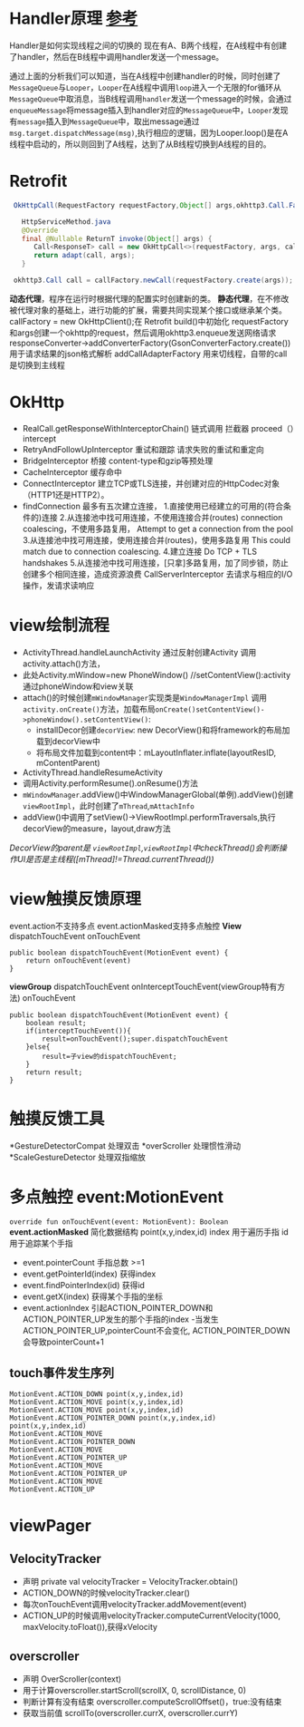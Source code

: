 # Handler原理 [参考](https://blog.csdn.net/AdobeSolo/article/details/75195394?utm_medium=distribute.wap_relevant.none-task-blog-BlogCommendFromMachineLearnPai2-2.nonecase&depth_1-utm_source=distribute.wap_relevant.none-task-blog-BlogCommendFromMachineLearnPai2-2.nonecase)
Handler是如何实现线程之间的切换的
现在有A、B两个线程，在A线程中有创建了handler，然后在B线程中调用handler发送一个message。

通过上面的分析我们可以知道，当在A线程中创建handler的时候，同时创建了`MessageQueue`与`Looper`，`Looper`在A线程中调用`loop`进入一个无限的for循环从`MessageQueue`中取消息，当B线程调用`handler`发送一个message的时候，会通过`enqueueMessage`将message插入到handler对应的`MessageQueue`中，`Looper`发现有`message`插入到`MessageQueue`中，取出message通过`msg.target.dispatchMessage(msg)`,执行相应的逻辑，因为Looper.loop()是在A线程中启动的，所以则回到了A线程，达到了从B线程切换到A线程的目的。
# Retrofit
```java
 OkHttpCall(RequestFactory requestFactory,Object[] args,okhttp3.Call.Factory callFactory,Converter<ResponseBody, T> responseConverter)

   HttpServiceMethod.java
   @Override
   final @Nullable ReturnT invoke(Object[] args) {
      Call<ResponseT> call = new OkHttpCall<>(requestFactory, args, callFactory, responseConverter);
      return adapt(call, args);
   }

 okhttp3.Call call = callFactory.newCall(requestFactory.create(args));
 ```
 **动态代理**，程序在运行时根据代理的配置实时创建新的类。
 **静态代理**，在不修改被代理对象的基础上，进行功能的扩展，需要共同实现某个接口或继承某个类。
 callFactory = new OkHttpClient();在 Retrofit build()中初始化
 requestFactory和args创建一个okhttp的request，然后调用okhttp3.enqueue发送网络请求
 responseConverter->addConverterFactory(GsonConverterFactory.create()) 用于请求结果的json格式解析
 addCallAdapterFactory 用来切线程，自带的call是切换到主线程
# OkHttp
* RealCall.getResponseWithInterceptorChain() 链式调用 拦截器
proceed（）intercept
* RetryAndFollowUpInterceptor 重试和跟踪 请求失败的重试和重定向
* BridgeInterceptor 桥接 content-type和gzip等预处理
* CacheInterceptor 缓存命中
* ConnectInterceptor 建立TCP或TLS连接，并创建对应的HttpCodec对象（HTTP1还是HTTP2）。
* findConnection 最多有五次建立连接，
 1.直接使用已经建立的可用的(符合条件的)连接
 2.从连接池中找可用连接，不使用连接合并(routes) connection coalescing，不使用多路复用， Attempt to get a connection from the pool
 3.从连接池中找可用连接，使用连接合并(routes)，使用多路复用 This could match due to connection coalescing.
 4.建立连接 Do TCP + TLS handshakes
 5.从连接池中找可用连接，[只拿]多路复用，加了同步锁，防止创建多个相同连接，造成资源浪费
CallServerInterceptor 去请求与相应的I/O操作，发请求读响应

# view绘制流程
* ActivityThread.handleLaunchActivity
通过反射创建Activity
调用activity.attach()方法，
 * 此处Activity.mWindow=new PhoneWindow() //setContentView():activity通过phoneWindow和view关联
 * attach()的时候创建`mWindowManager`实现类是`WindowManagerImpl`
调用`activity.onCreate()`方法，加载布局`onCreate()setContentView()->phoneWindow().setContentView()`:
      *  installDecor创建`decorView`: new DecorView()和将framework的布局加载到decorView中
      *  将布局文件加载到content中：mLayoutInflater.inflate(layoutResID, mContentParent)
*  ActivityThread.handleResumeActivity
  * 调用Activity.performResume().onResume()方法
  * `mWindowManager`.addView()中WindowManagerGlobal(单例).addView()创建`viewRootImpl`，此时创建了`mThread`,`mAttachInfo`
 * addView()中调用了setView()->ViewRootImpl.performTraversals,执行decorView的measure，layout,draw方法

*DecorView的parent是 `viewRootImpl`,`viewRootImpl`中checkThread()会判断操作UI是否是主线程([mThread]!=Thread.currentThread())*

# view触摸反馈原理
event.action不支持多点
event.actionMasked支持多点触控
**View**
dispatchTouchEvent
onTouchEvent
```
public boolean dispatchTouchEvent(MotionEvent event) {
    return onTouchEvent(event)
}
```
**viewGroup**
dispatchTouchEvent
onInterceptTouchEvent(viewGroup特有方法)
onTouchEvent
```
public boolean dispatchTouchEvent(MotionEvent event) {
    boolean result;
    if(interceptTouchEvent()){
        result=onTouchEvent();super.dispatchTouchEvent
    }else{
        result=子view的dispatchTouchEvent;
    }
    return result;
}
```
# 触摸反馈工具
*GestureDetectorCompat 处理双击
*overScroller 处理惯性滑动
*ScaleGestureDetector 处理双指缩放
# 多点触控 event:MotionEvent
`override fun onTouchEvent(event: MotionEvent): Boolean`
**event.actionMasked**
简化数据结构 point(x,y,index,id)
index 用于遍历手指
id 用于追踪某个手指
* event.pointerCount 手指总数 >=1
* event.getPointerId(index) 获得index
* event.findPointerIndex(id) 获得id
* event.getX(index) 获得某个手指的坐标
* event.actionIndex 引起ACTION_POINTER_DOWN和ACTION_POINTER_UP发生的那个手指的index
-当发生ACTION_POINTER_UP,pointerCount不会变化, ACTION_POINTER_DOWN会导致pointerCount+1
## touch事件发生序列
```
MotionEvent.ACTION_DOWN point(x,y,index,id)
MotionEvent.ACTION_MOVE point(x,y,index,id)
MotionEvent.ACTION_MOVE point(x,y,index,id)
MotionEvent.ACTION_POINTER_DOWN point(x,y,index,id) point(x,y,index,id)
MotionEvent.ACTION_MOVE
MotionEvent.ACTION_POINTER_DOWN
MotionEvent.ACTION_MOVE
MotionEvent.ACTION_POINTER_UP
MotionEvent.ACTION_MOVE
MotionEvent.ACTION_POINTER_UP
MotionEvent.ACTION_MOVE
MotionEvent.ACTION_UP
```
# viewPager
## VelocityTracker
* 声明 private val velocityTracker = VelocityTracker.obtain()
* ACTION_DOWN的时候velocityTracker.clear()
* 每次onTouchEvent调用velocityTracker.addMovement(event)
* ACTION_UP的时候调用velocityTracker.computeCurrentVelocity(1000, maxVelocity.toFloat()),获得xVelocity
## overscroller
* 声明 OverScroller(context)
* 用于计算overscroller.startScroll(scrollX, 0, scrollDistance, 0)
* 判断计算有没有结束 overscroller.computeScrollOffset()，true:没有结束
* 获取当前值 scrollTo(overscroller.currX, overscroller.currY)